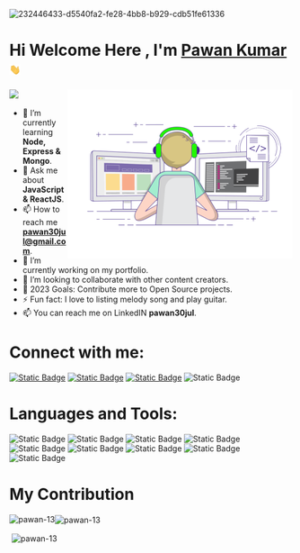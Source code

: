 ![232446433-d5540fa2-fe28-4bb8-b929-cdb51fe61336](https://github.com/shubh-151/shubh-151/assets/60954538/c630ecfb-8e67-413b-81b4-baa56af040d9)
<h1> Hi Welcome Here , I'm <a href="https://www.linkedin.com/in/shubhin151/">Pawan Kumar </a> <img src="https://raw.githubusercontent.com/ABSphreak/ABSphreak/master/gifs/Hi.gif" width="4%"></a></h1>
<a href="https://github.com/pawan-13/"></a>
<img align="right" alt="Coding" width="400" src="https://raw.githubusercontent.com/devSouvik/devSouvik/master/gif3.gif">
<img src="https://komarev.com/ghpvc/?username=pawan-13">        

- 🌱 I’m currently learning **Node, Express & Mongo**.
- 💬 Ask me about **JavaScript & ReactJS**.
- 📫 How to reach me **pawan30jul@gmail.com**.
- 🔭 I’m currently working on my portfolio.
- 👯 I’m looking to collaborate with other content creators.
- 🥅 2023 Goals: Contribute more to Open Source projects.
- ⚡ Fun fact: I love to listing melody song and play guitar.
- 📫 You can reach me on LinkedIN **pawan30jul**.

<h1>Connect with me:</h1>

<a href="https://www.linkedin.com/in/pawan30jul/">![Static Badge](https://img.shields.io/badge/linkedin-%230A66C2?style=for-the-badge&logo=linkedin&logoColor=white&labelColor=%230A66C2&link=left)</a>
<a href="https://www.instagram.com/pawan30jul/">![Static Badge](https://img.shields.io/badge/instagram-%23E4405F?style=for-the-badge&logo=instagram&logoColor=white&labelColor=%23E4405F)</a>
<a href="mailto:pawan30jul@gmail.com">![Static Badge](https://img.shields.io/badge/gmail-%23EA4335?style=for-the-badge&logo=gmail&logoColor=white&labelColor=%23EA4335)</a>
![Static Badge](https://img.shields.io/badge/telegram-%2326A5E4?style=for-the-badge&logo=telegram&logoColor=white&labelColor=%2326A5E4)


<h1>Languages and Tools:</h1>

![Static Badge](https://img.shields.io/badge/react-%2361DAFB?style=for-the-badge&logo=react&logoColor=white)
![Static Badge](https://img.shields.io/badge/javascript-black?style=for-the-badge&logo=javascript)
![Static Badge](https://img.shields.io/badge/html5-green?style=for-the-badge&logo=html5&logoColor=white&labelColor=%237952B3)
![Static Badge](https://img.shields.io/badge/css3-green?style=for-the-badge&logo=css3&logoColor=white&labelColor=%237952B3)
![Static Badge](https://img.shields.io/badge/Bootstrap-green?style=for-the-badge&logo=bootstrap&logoColor=white&labelColor=%237952B3)
![Static Badge](https://img.shields.io/badge/Redux-blue?style=for-the-badge&logo=Redux&labelColor=%23764ABC)
![Static Badge](https://img.shields.io/badge/nodejs-green?style=for-the-badge&logo=nodedotjs&logoColor=white&labelColor=%237952B3)
![Static Badge](https://img.shields.io/badge/express-green?style=for-the-badge&logo=express&logoColor=white&labelColor=%237952B3)
![Static Badge](https://img.shields.io/badge/mongodb-green?style=for-the-badge&logo=mongodb&logoColor=white&labelColor=%237952B3)


<h1>My Contribution</h1>



<p><img align="left" src="https://github-readme-stats.vercel.app/api/top-langs?username=pawan-13&show_icons=true&locale=en&layout=compact" alt="pawan-13" /></p>

<img align="center" src="https://github-readme-streak-stats.herokuapp.com/?user=pawan-13&" alt="pawan-13" />

<p>&nbsp;<img align="center" src="https://github-readme-stats.vercel.app/api?username=pawan-13&show_icons=true&locale=en" alt="pawan-13" /></p>

